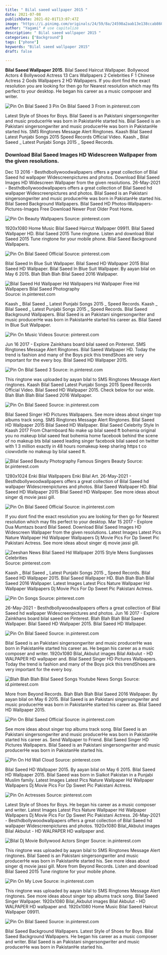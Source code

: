 ```yaml
---
title: " Bilal saeed wallpaper 2015 "
date: 2021-07-08
publishDate: 2021-02-01T13:07:47Z
image: "https://i.pinimg.com/originals/24/59/8a/24598a2aab13e138ccab8608cbe92c6c.png"
author: "Yagami" # use capitalize
description: " Bilal saeed wallpaper 2015 "
categories: ["Background"]
tags: ["phone"]
keywords: "Bilal saeed wallpaper 2015"
draft: false

---
```



**Bilal Saeed Wallpaper 2015**. Bilal Saeed Haircut Wallpaper. Bollywood Actors 4 Bollywood Actress 13 Cars Wallpapers 2 Celebrities F 1 Chinese Actress 2 Gods Wallpapers 2 HD Wallpapers. If you dont find the exact resolution you are looking for then go for Nearest resolution which may fits perfect to your desktop. He began his career as a music composer and writer.

![Pin On Bilal Saeed 3](https://i.pinimg.com/474x/a6/79/ef/a679efe9d364bb666c34f8215b55220a--bingo-courage.jpg "Pin On Bilal Saeed 3")
Pin On Bilal Saeed 3 From in.pinterest.com


Latest Style of Shoes for Boys. Bilal Saeed is an Pakistani singersongwriter and music producerHe was born in PakistanHe started his. Bilal Saeed is an Pakistani singersongwriter and music producerHe was born in PakistanHe started his. SMS Ringtones Message Alert Ringtones. Kaash Bilal Saeed Latest Punjabi Songs 2015 Speed Records Official Video. Kaash _ Bilal Saeed _ Latest Punjabi Songs 2015 _ Speed Records.

### Download Bilal Saeed Images HD Widescreen Wallpaper from the given resolutions.

Dec 13 2016 - Besthdbollywoodwallpapers offers a great collection of Bilal Saeed hd wallpaper Widescreenpictures and photos. Download Bilal Saeed Images HD Widescreen Wallpaper from the given resolutions. 26-May-2021 - Besthdbollywoodwallpapers offers a great collection of Bilal Saeed hd wallpaper Widescreenpictures and photos. Bilal Saeed is an Pakistani singersongwriter and music producerHe was born in PakistanHe started his. Bilal Saeed Background Wallpapers. Bilal Saeed HD Photos-Wallpapers-Pictures-Images Free Download Newer Post Older Post Home.


![Pin On Beauty Wallpapers](https://i.pinimg.com/originals/81/c4/8e/81c48e824aef2582007367b72f24c8bb.jpg "Pin On Beauty Wallpapers")
Source: pinterest.com

1920x1080 Home Music Bilal Saeed Haircut Wallpaper 09911. Bilal Saeed Wallpaper HD. Bilal Saeed 2015 Tune ringtone. Listen and download Bilal Saeed 2015 Tune ringtone for your mobile phone. Bilal Saeed Background Wallpapers.

![Pin On Bilal Saeed Official](https://i.pinimg.com/originals/3e/3b/77/3e3b777132b3a640fed02c6f4ca56e01.jpg "Pin On Bilal Saeed Official")
Source: pinterest.com

Bilal Saeed In Blue Suit Wallpaper. Bilal Saeed HD Wallpaper 2015 Bilal Saeed HD Wallpaper. Bilal Saeed In Blue Suit Wallpaper. By aayan bilal on May 6 2015. Blah Blah Blah Bilal Saeed 2016 Wallpaper.

![Bilal Saeed Hd Wallpaper Hd Wallpapers Hd Wallpaper Free Hd Wallpapers Bilal Saeed Photography](https://i.pinimg.com/originals/27/3c/45/273c45040676c6fc215600a92f0ba21a.jpg "Bilal Saeed Hd Wallpaper Hd Wallpapers Hd Wallpaper Free Hd Wallpapers Bilal Saeed Photography")
Source: in.pinterest.com

Kaash _ Bilal Saeed _ Latest Punjabi Songs 2015 _ Speed Records. Kaash _ Bilal Saeed _ Latest Punjabi Songs 2015 _ Speed Records. Bilal Saeed Background Wallpapers. Bilal Saeed is an Pakistani singersongwriter and music producerHe was born in PakistanHe started his career as. Bilal Saeed In Blue Suit Wallpaper.

![Pin On Music Videos](https://i.pinimg.com/originals/ff/d6/a0/ffd6a0df4e64aa14068ad9e05e6103a9.jpg "Pin On Music Videos")
Source: pinterest.com

Jun 16 2017 - Explore Zainkhans board bilal saeed on Pinterest. SMS Ringtones Message Alert Ringtones. Bilal Saeed Wallpaper HD. Today the trend is fashion and many of the Boys pick this trendShoes are very important for the every boy. Bilal Saeed HD Wallpaper 2015.

![Pin On Bilal Saeed 3](https://i.pinimg.com/474x/a6/79/ef/a679efe9d364bb666c34f8215b55220a--bingo-courage.jpg "Pin On Bilal Saeed 3")
Source: in.pinterest.com

This ringtone was uploaded by aayan bilal to SMS Ringtones Message Alert ringtones. Kaash Bilal Saeed Latest Punjabi Songs 2015 Speed Records Official Video. Bilal Saeed HD Wallpaper 2015. Check below for our wide. Blah Blah Blah Bilal Saeed 2016 Wallpaper.

![Pin On Bilal Saeed](https://i.pinimg.com/originals/2e/d8/a2/2ed8a2f269b7e881ee261ff061c1b8b4.jpg "Pin On Bilal Saeed")
Source: in.pinterest.com

Bilal Saeed Singer HD Pictures Wallpapers. See more ideas about singer top albums track song. SMS Ringtones Message Alert Ringtones. Bilal Saeed HD Wallpaper 2015 Bilal Saeed HD Wallpaper. Bilal Saeed Celebrity Style In Kaash 2017 From Charmboard No make up bilal saeed ft bohemia original you no makeup bilal saeed feat bohemia home facebook behind the scene of no makeup bts bilal saeed leading singer facebook bilal saeed on twitter with 1 3 million exactly in 48 hours nomakeup keep sharing https t co ciowvdxtle no makeup by bilal saeed ft.

![Bilal Saeed Beauty Photography Famous Singers Beauty](https://i.pinimg.com/736x/c9/d6/7f/c9d67fb28d94d58b1b0fc1d6cab08ace.jpg "Bilal Saeed Beauty Photography Famous Singers Beauty")
Source: br.pinterest.com

1280x1024 Enki Bilal Wallpapers Enki Bilal Art. 26-May-2021 - Besthdbollywoodwallpapers offers a great collection of Bilal Saeed hd wallpaper Widescreenpictures and photos. Bilal Saeed Wallpaper HD. Bilal Saeed HD Wallpaper 2015 Bilal Saeed HD Wallpaper. See more ideas about singer dj movie jassi gill.

![Pin On Bilal Saeed Official](https://i.pinimg.com/originals/e0/a1/52/e0a152e8a5e4db563522255b509079c0.jpg "Pin On Bilal Saeed Official")
Source: in.pinterest.com

If you dont find the exact resolution you are looking for then go for Nearest resolution which may fits perfect to your desktop. Mar 15 2017 - Explore Dua Mumtazs board Bilal Saeed. Download Bilal Saeed Images HD Widescreen Wallpaper from the given resolutions. Latest Images Latest Pics Nature Wallpaper Hd Wallpaper Wallpapers Dj Movie Pics For Dp Sweet Pic Pakistani Actress. See more ideas about singer dj movie jassi gill.

![Zeeshan News Bilal Saeed Hd Wallpaper 2015 Style Mens Sunglasses Celebrities](https://i.pinimg.com/originals/e3/96/e0/e396e008ca7576b541f94e6a4f87edda.jpg "Zeeshan News Bilal Saeed Hd Wallpaper 2015 Style Mens Sunglasses Celebrities")
Source: pinterest.com

Kaash _ Bilal Saeed _ Latest Punjabi Songs 2015 _ Speed Records. Bilal Saeed HD Wallpaper 2015. Bilal Saeed Wallpaper HD. Blah Blah Blah Bilal Saeed 2016 Wallpaper. Latest Images Latest Pics Nature Wallpaper Hd Wallpaper Wallpapers Dj Movie Pics For Dp Sweet Pic Pakistani Actress.

![Pin On Songs](https://i.pinimg.com/564x/59/bd/35/59bd35438d72de01d74af9bbc726042d.jpg "Pin On Songs")
Source: pinterest.com

26-May-2021 - Besthdbollywoodwallpapers offers a great collection of Bilal Saeed hd wallpaper Widescreenpictures and photos. Jun 16 2017 - Explore Zainkhans board bilal saeed on Pinterest. Blah Blah Blah Bilal Saeed Wallpaper. Bilal Saeed HD Wallpaper 2015. Bilal Saeed HD Wallpaper.

![Pin On Bilal Saeed](https://i.pinimg.com/originals/64/a8/c8/64a8c8dcec6975f1cc5a36df3a09889d.jpg "Pin On Bilal Saeed")
Source: in.pinterest.com

Bilal Saeed is an Pakistani singersongwriter and music producerHe was born in PakistanHe started his career as. He began his career as a music composer and writer. 1920x1080 Bilal_Akbulut images Bilal Akbulut - HD WALPAPER HD wallpaper and. Bilal Saeed Singer HD Pictures Wallpapers. Today the trend is fashion and many of the Boys pick this trendShoes are very important for the every boy.

![Blah Blah Blah Bilal Saeed Songs Youtube News Songs](https://i.pinimg.com/originals/81/e2/f6/81e2f6f7c0de5e2b7166f0a405401c93.jpg "Blah Blah Blah Bilal Saeed Songs Youtube News Songs")
Source: id.pinterest.com

More from Beyond Records. Blah Blah Blah Bilal Saeed 2016 Wallpaper. By aayan bilal on May 6 2015. Bilal Saeed is an Pakistani singersongwriter and music producerHe was born in PakistanHe started his career as. Bilal Saeed HD Wallpaper 2015.

![Pin On Bilal Saeed Official](https://i.pinimg.com/originals/5f/58/cd/5f58cd0f7526f029a74a43c35be0c2b8.jpg "Pin On Bilal Saeed Official")
Source: in.pinterest.com

See more ideas about singer top albums track song. Bilal Saeed is an Pakistani singersongwriter and music producerHe was born in PakistanHe started his career as. Send Wallpaper to Friend. Bilal Saeed Singer HD Pictures Wallpapers. Bilal Saeed is an Pakistani singersongwriter and music producerHe was born in PakistanHe started his.

![Pin On Hd Wall Cloud](https://i.pinimg.com/originals/7f/4b/90/7f4b9011dd5769007dfddfef7a0c18a9.jpg "Pin On Hd Wall Cloud")
Source: pinterest.com

Bilal Saeed HD Wallpaper 2015. By aayan bilal on May 6 2015. Bilal Saeed HD Wallpaper 2015. Bilal Saeed was born in Sialkot Pakistan in a Punjabi Muslim family. Latest Images Latest Pics Nature Wallpaper Hd Wallpaper Wallpapers Dj Movie Pics For Dp Sweet Pic Pakistani Actress.

![Pin On Actresses](https://i.pinimg.com/originals/ca/55/54/ca55548246bc21f1ae2fb17caf5354af.jpg "Pin On Actresses")
Source: pinterest.com

Latest Style of Shoes for Boys. He began his career as a music composer and writer. Latest Images Latest Pics Nature Wallpaper Hd Wallpaper Wallpapers Dj Movie Pics For Dp Sweet Pic Pakistani Actress. 26-May-2021 - Besthdbollywoodwallpapers offers a great collection of Bilal Saeed hd wallpaper Widescreenpictures and photos. 1920x1080 Bilal_Akbulut images Bilal Akbulut - HD WALPAPER HD wallpaper and.

![Bilal Dj Movie Bollywood Actors Singer](https://i.pinimg.com/564x/2e/2a/d4/2e2ad4ebaa0866279b44cf9745f85b54.jpg "Bilal Dj Movie Bollywood Actors Singer")
Source: in.pinterest.com

This ringtone was uploaded by aayan bilal to SMS Ringtones Message Alert ringtones. Bilal Saeed is an Pakistani singersongwriter and music producerHe was born in PakistanHe started his. See more ideas about singer dj movie jassi gill. More from Beyond Records. Listen and download Bilal Saeed 2015 Tune ringtone for your mobile phone.

![Pin On My Love](https://i.pinimg.com/originals/84/d9/9c/84d99c44b1a2fad3bb56c6dc054c7d42.jpg "Pin On My Love")
Source: in.pinterest.com

This ringtone was uploaded by aayan bilal to SMS Ringtones Message Alert ringtones. See more ideas about singer top albums track song. Bilal Saeed Singer Wallpaper. 1920x1080 Bilal_Akbulut images Bilal Akbulut - HD WALPAPER HD wallpaper and. 1920x1080 Home Music Bilal Saeed Haircut Wallpaper 09911.

![Pin On Bilal Saeed](https://i.pinimg.com/originals/24/59/8a/24598a2aab13e138ccab8608cbe92c6c.png "Pin On Bilal Saeed")
Source: in.pinterest.com

Bilal Saeed Background Wallpapers. Latest Style of Shoes for Boys. Bilal Saeed Background Wallpapers. He began his career as a music composer and writer. Bilal Saeed is an Pakistani singersongwriter and music producerHe was born in PakistanHe started his.

